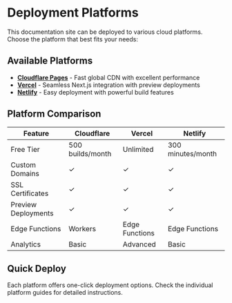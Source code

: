 # Deployment Platforms

This documentation site can be deployed to various cloud platforms. Choose the platform that best fits your needs:

## Available Platforms

- **[Cloudflare Pages](./platforms/cloudflare)** - Fast global CDN with excellent performance
- **[Vercel](./platforms/vercel)** - Seamless Next.js integration with preview deployments
- **[Netlify](./platforms/netlify)** - Easy deployment with powerful build features

## Platform Comparison

| Feature             | Cloudflare       | Vercel         | Netlify           |
| ------------------- | ---------------- | -------------- | ----------------- |
| Free Tier           | 500 builds/month | Unlimited      | 300 minutes/month |
| Custom Domains      | ✓                | ✓              | ✓                 |
| SSL Certificates    | ✓                | ✓              | ✓                 |
| Preview Deployments | ✓                | ✓              | ✓                 |
| Edge Functions      | Workers          | Edge Functions | Edge Functions    |
| Analytics           | Basic            | Advanced       | Basic             |

## Quick Deploy

Each platform offers one-click deployment options. Check the individual platform guides for detailed instructions.
